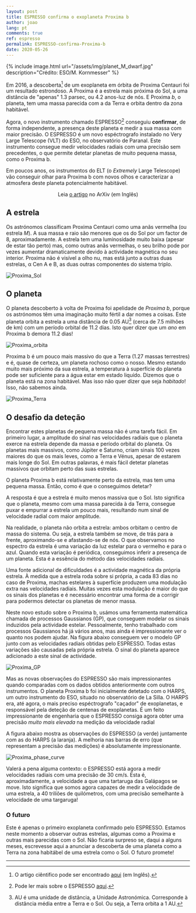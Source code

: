 ```yaml
---
layout: post
title: ESPRESSO confirma o exoplaneta Proxima b
author: joao
lang: pt
comments: true
ref: espresso
permalink: ESPRESSO-confirma-Proxima-b
date: 2020-05-26
---
```



{% include image.html 
    url="/assets/img/planet_M_dwarf.jpg"
    description="Crédito: ESO/M. Kornmesser"
%}

Em 2016, a descoberta[^1] de um exoplaneta em órbita de Proxima Centauri foi um
resultado estrondoso. A Proxima é a estrela mais próxima do Sol, a uma distância
de "apenas" 1.3 parsec, ou 4.2 anos-luz de nós. E Proxima *b*, o planeta, tem
uma massa parecida com a da Terra e orbita dentro da zona habitável.

[^1]: O artigo ciêntifico pode ser encontrado [aqui](https://arxiv.org/abs/1609.03449) (em Inglês).

Agora, o novo instrumento chamado ESPRESSO[^2] conseguiu **confirmar**, de forma 
independente, a presença deste planeta e medir a sua massa com maior precisão.
O ESPRESSO é um novo espéctrografo instalado no Very Large Telescope (VLT) do 
ESO, no observatório de Paranal. Este instrumento consegue medir velocidades 
radiais com uma precisão sem precedentes, o que permite detetar planetas de 
muito pequena massa, como o Proxima b.

[^2]: Pode ler mais sobre o ESPRESSO [aqui](http://www.iastro.pt/news/news.html?ID=80).

Em poucos anos, os instrumentos do ELT (o *Extremely* Large Telescope) vão 
conseguir olhar para Proxima b com novos olhos e caracterizar a atmosfera deste 
planeta potencialmente habitável.


<p style="text-align: center;">
<!-- Veja o <a href="#" target="_blank">comunicado de imprensa</a> do IA -->
<!-- Veja o <a href="http://www.iastro.pt/news/news.html?ID=133" target="_blank">comunicado de imprensa</a> do IA -->
<!-- &nbsp; &mdash; &nbsp;  -->
Leia <a href="https://arxiv.org/abs/2005.12114" target="_blank">o artigo</a> no ArXiv (em Inglês)
</p> 


## A estrela

Os astrónomos classificam Proxima Centauri como uma anãs vermelha (ou estrela *M*). 
A sua massa e raio são menores que os do Sol por um factor de 8, aproximadamente.
A estrela tem uma luminosidade muito baixa (apesar de estar tão perto) mas, como 
outras anãs vermelhas, o seu brilho pode por vezes aumentar dramaticamente 
devido à actividade magnética no seu interior.
Proxima não é visível a olho nu, mas está junto a outras duas estrelas, α Cen A 
e B, as duas outras componentes do sistema triplo.


![Proxima_Sol]({{site.baseurl}}/assets/img/Proxima_Sun.png)

## O planeta

O planeta descoberto à volta de Proxima foi apelidade de *Proxima b*, porque os
astrónomos têm uma imaginação muito fértil a dar nomes a coisas. Este planeta
orbita a estrela a uma distância de 0.05 AU[^3] (cerca de 7.5 milhões de km) com
um período orbital de 11.2 dias. Isto quer dizer que um *ano* em Proxima b 
demora 11.2 dias!

[^3]: AU é uma unidade de distância, a Unidade Astronómica. Corresponde à 
      distância média entre a Terra e o Sol. Ou seja, a Terra orbita a 1 AU.

![Proxima_orbita]({{site.baseurl}}/assets/img/proxima_orbit.png)


Proxima b é um pouco mais massivo do que a Terra (1.27 massas terrestres) e é,
quase de certeza, um planeta rochoso como o nosso. Mesmo estando muito mais 
próximo da sua estrela, a temperatura à superfície do planeta pode ser 
suficiente para a água estar em estado liquído. Dizemos que o planeta está na
zona habitável. Mas isso não quer dizer que seja *habitado*! Isso, não sabemos ainda.


![Proxima_Terra]({{site.baseurl}}/assets/img/Proxima_b_Earth.png)


## O desafio da deteção

Encontrar estes planetas de pequena massa não é uma tarefa fácil. Em primeiro
lugar, a amplitude do sinal nas velocidades radiais que o planeta exerce na
estrela depende da massa e período orbital do planeta. Os planetas mais
massivos, como Júpiter e Saturno, criam sinais 100 vezes maiores do que os mais
leves, como a Terra e Vénus, apesar de estarem mais longe do Sol. Em outras
palavras, é mais fácil detetar planetas massivos que orbitam perto das suas
estrelas.

O planeta Proxima b está relativamente perto da estrela, mas tem uma pequena
massa. Então, como é que o conseguimos detetar?

A resposta é que a estrela é muito menos massiva que o Sol. Isto significa que o
planeta, mesmo com uma massa parecida à da Terra, consegue puxar e empurrar a
estrela um pouco mais, resultando num sinal de velocidade radial com maior
amplitude.

Na realidade, o planeta não orbita a estrela: ambos orbitam o centro de massa do
sistema. Ou seja, a estrela também se move, de trás para a frente,
aproximando-se e afastando-se de nós. O que observamos no espectro da estrela é
uma variação da luz estelar para o vermelho e para o azul. Quando esta variação
é periódica, conseguimos inferir a presença de um planeta. Esta é a essência do
método das velocidades radiais.

Uma fonte adicional de dificuldades é a actividade magnética da própria estrela.
À medida que a estrela roda sobre si própria, a cada 83 dias no caso de Proxima,
machas estelares à superfície produzem uma modulação extra nas velocidades
radiais. Muitas vezes esta modulação é maior do que os sinais dos planetas e é
necessário encontrar uma forma de a corrigir para podermos detectar os planetas
de menor massa. 

Neste novo estudo sobre o Proxima b, usámos uma ferramenta matemática chamada de
processos Gaussianos (GP), que conseguem modelar os sinais induzidos pela
actividade estelar. Pessoalmente, tenho trabalhado com processos Gaussianos há
já vários anos, mas ainda é impressionante ver o quanto nos podem ajudar. Na
figura abaixo conseguem ver o modelo GP junto com as velocidades radiais obtidas
pelo ESPRESSO. Todas estas variações são causadas pela própria estrela. O sinal
do planeta aparece adicionado a este sinal de actividade.


![Proxima_GP]({{site.baseurl}}/assets/img/proxima_GP.png)


Mas as novas observações do ESPRESSO são mais impressionantes quando comparadas
com os dados obtidos anteriormente com outros instrumentos. O planeta Proxima b
foi inicialmente detetado com o HARPS, um outro instrumento do ESO, situado no
observatório de La Silla. O HARPS era, até agora, o mais preciso espéctrografo
"caçador" de exoplanetas, e responsável pela deteção de centenas de exoplanetas.
É um feito impressionante de engenharia que o ESPRESSO consiga agora obter uma
precisão *muito mais elevada* na medição da velocidade radial

A figura abaixo mostra as observações do ESPRESSO (a verde) juntamente com as do
HARPS (a laranja). A melhoria nas barras de erro (que representam a precisão das
medições) é absolutamente impressionante.


![Proxima_phase_curve]({{site.baseurl}}/assets/img/proxima_phase_curve.png)


Valerá a pena alguma contexto: o ESPRESSO está agora a medir velocidades radiais
com uma precisão de 30 cm/s. Esta é, aproximadamente, a velocidade a que uma
tartaruga das Galápagos se move. Isto significa que somos agora capazes de medir
a velocidade de uma estrela, a 40 triliões de quilómetros, com uma precisão
semelhante à velocidade de uma targaruga!


### O futuro

Este é apenas o primeiro exoplaneta confirmado pelo ESPRESSO. Estamos neste
momento a observar outras estrelas, algumas como a Proxima e outras mais
parecidas com o Sol. Não ficaria surpreso se, daqui a alguns meses, escrevesse
aqui a anunciar a descoberta de uma planeta como a Terra na zona habitábel de
uma estrela como o Sol. O futuro promete!


---